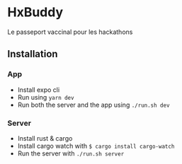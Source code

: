 # HxBuddy

Le passeport vaccinal pour les hackathons

## Installation

### App

- Install expo cli
- Run using `yarn dev`
- Run both the server and the app using `./run.sh dev`

### Server

- Install rust & cargo
- Install cargo watch with `$ cargo install cargo-watch`
- Run the server with `./run.sh server`
